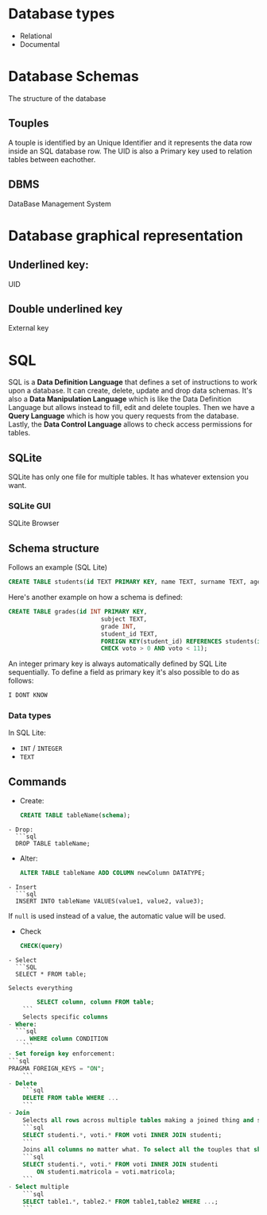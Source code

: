 # Database types
- Relational
- Documental
# Database Schemas
The structure of the database
## Touples
A touple is identified by an Unique Identifier and it represents the data row inside an SQL database row. The UID is also a Primary key used to relation tables between eachother.
## DBMS
DataBase Management System
# Database graphical representation
## Underlined key:
UID
## Double underlined key
External key
# SQL
SQL is a **Data Definition Language** that defines a set of instructions to work upon a database. It can create, delete, update and drop data schemas.
It's also a **Data Manipulation Language** which is like the Data Definition Language but allows instead to fill, edit and delete touples.
Then we have a **Query Language** which is how you query requests from the database.
Lastly, the **Data Control Language** allows to check access permissions for tables.
## SQLite
SQLite has only one file for multiple tables. It has whatever extension you want.
### SQLite GUI
SQLite Browser
## Schema structure
Follows an example (SQL Lite)
```sql
CREATE TABLE students(id TEXT PRIMARY KEY, name TEXT, surname TEXT, age INT);
```
Here's another example on how a schema is defined:
```sql
CREATE TABLE grades(id INT PRIMARY KEY,
						  subject TEXT,
						  grade INT,
						  student_id TEXT,
						  FOREIGN KEY(student_id) REFERENCES students(id),
						  CHECK voto > 0 AND voto < 11);
```
An integer primary key is always automatically defined by SQL Lite sequentially.
To define a field as primary key it's also possible to do as follows:
```sql
I DONT KNOW
```
### Data types
In SQL Lite:
- `INT` / `INTEGER`
- `TEXT`
## Commands
- Create:
  ```sql
  CREATE TABLE tableName(schema);
```
- Drop:
  ```sql
  DROP TABLE tableName;
```
- Alter:
  ```sql
  ALTER TABLE tableName ADD COLUMN newColumn DATATYPE;
```
- Insert
  ```sql
  INSERT INTO tableName VALUES(value1, value2, value3);
```
If `null` is used instead of a value, the automatic value will be used.
- Check
  ```SQL
  CHECK(query)
```
- Select
  ```SQL
  SELECT * FROM table;
  ```
	Selects everything
```SQL
		SELECT column, column FROM table;
	```
	Selects specific columns
- Where:
  ```sql
  ... WHERE column CONDITION
	```
- Set foreign key enforcement:
```sql
PRAGMA FOREIGN_KEYS = "ON";
	```
- Delete
	```sql
	DELETE FROM table WHERE ...
	```
- Join
	Selects all rows across multiple tables making a joined thing and shows only the stuff that matches a condition
	```sql
	SELECT studenti.*, voti.* FROM voti INNER JOIN studenti;
	```
	Joins all columns no matter what. To select all the touples that share an attribute:
	```sql
	SELECT studenti.*, voti.* FROM voti INNER JOIN studenti 
		ON studenti.matricola = voti.matricola;
	```
- Select multiple
	```sql
	SELECT table1.*, table2.* FROM table1,table2 WHERE ...;
	```


